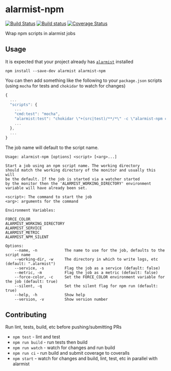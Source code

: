 # alarmist-npm

[![Build Status](https://travis-ci.org/pghalliday/alarmist-npm.svg?branch=master)](https://travis-ci.org/pghalliday/alarmist-npm)
[![Build status](https://ci.appveyor.com/api/projects/status/1ruvtqou6d8lwt6i/branch/master?svg=true)](https://ci.appveyor.com/project/pghalliday/alarmist-npm/branch/master)
[![Coverage Status](https://coveralls.io/repos/github/pghalliday/alarmist-npm/badge.svg?branch=master)](https://coveralls.io/github/pghalliday/alarmist-npm?branch=master)

Wrap npm scripts in alarmist jobs

## Usage

It is expected that your project already has [`alarmist`](https://www.npmjs.com/package/alarmist) installed

```
npm install --save-dev alarmist alarmist-npm
```

You can then add something like the following to your `package.json` scripts (using `mocha` for tests and `chokidar` to watch for changes)

```javascript
{
  ...
  "scripts": {
    ...
    "cmd:test": "mocha",
    "alarmist:test": "chokidar \"+(src|test)/**/*\" -c \"alarmist-npm cmd:test\"",
    ...
  },
  ...
}
```

The job name will default to the script name.

```
Usage: alarmist-npm [options] <script> [<arg>...]

Start a job using an npm script name. The working directory
should match the working directory of the monitor and usually this will
be the default. If the job is started via a watcher started
by the monitor then the 'ALARMIST_WORKING_DIRECTORY' environment
variable will have already been set.

<script>: The command to start the job
<arg>: arguments for the command

Environment Variables:

FORCE_COLOR
ALARMIST_WORKING_DIRECTORY
ALARMIST_SERVICE
ALARMIST_METRIC
ALARMIST_NPM_SILENT

Options:
    --name, -n            The name to use for the job, defaults to the script name
    --working-dir, -w     The directory in which to write logs, etc (default: ".alarmist")
    --service, -s         Flag the job as a service (default: false)
    --metric, -m          Flag the job as a metric (default: false)
    --force-color, -c     Set the FORCE_COLOR environment variable for the job (default: true)
    --silent, -q          Set the silent flag for npm run (default: true)
    --help, -h            Show help
    --version, -v         Show version number
```

## Contributing

Run lint, tests, build, etc before pushing/submitting PRs

- `npm test` - lint and test
- `npm run build` - run tests then build
- `npm run watch` - watch for changes and run build
- `npm run ci` - run build and submit coverage to coveralls
- `npm start` - watch for changes and build, lint, test, etc in parallel with alarmist

